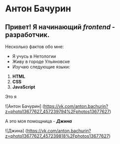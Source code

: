# Антон Бачурин

## Привет! Я начинающий _frontend_ - разработчик.

Несколько фактов обо мне:

- Я учусь в Нетологии
- Живу в городе Ульяновске
- Изучаю следующие языки: 
1. __HTML__
2. __CSS__
3. __JavaScript__

Это я

![Антон Бачурин] (https://vk.com/anton.bachurin?z=photo13677627_457239794%2Fphotos13677627)

А это моя помощница - ___Джина___

![Джина] (https://vk.com/anton.bachurin?z=photo13677627_457239818%2Fphotos13677627)



